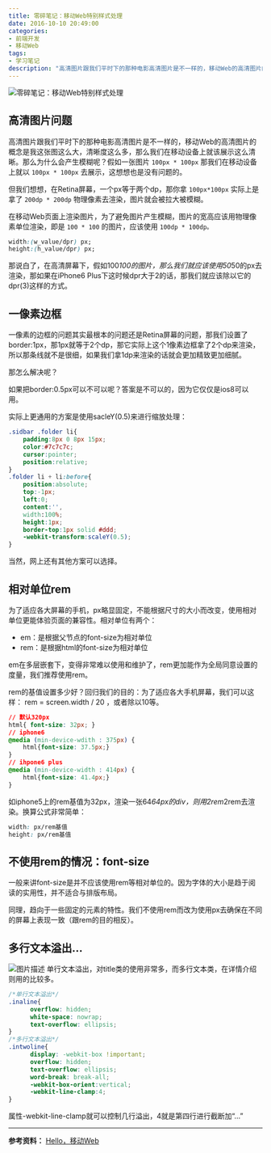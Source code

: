 ```yaml
---
title: 零碎笔记：移动Web特别样式处理
date: 2016-10-10 20:49:00
categories:
- 前端开发
- 移动Web
tags:
- 学习笔记
description: "高清图片跟我们平时下的那种电影高清图片是不一样的，移动Web的高清图片的概念是我这张图这么大，清晰度这么多，那么我们在移动设备上就该展示这么清晰。那么为什么会产生模糊呢？假如一张图片 `100px * 100px` 那我们在移动设备上就以 `100px * 100px` 去展示，这想想也是没有问题的。"
---
```


![零碎笔记：移动Web特别样式处理](http://upload-images.jianshu.io/upload_images/68937-49a43d786521310a.jpg?imageMogr2/auto-orient/strip%7CimageView2/2/w/1240)
## 高清图片问题

高清图片跟我们平时下的那种电影高清图片是不一样的，移动Web的高清图片的概念是我这张图这么大，清晰度这么多，那么我们在移动设备上就该展示这么清晰。那么为什么会产生模糊呢？假如一张图片 `100px * 100px` 那我们在移动设备上就以 `100px * 100px` 去展示，这想想也是没有问题的。

但我们想想，在Retina屏幕，一个px等于两个dp，那你拿 `100px*100px` 实际上是拿了 `200dp * 200dp` 物理像素去渲染，图片就会被拉大被模糊。

在移动Web页面上渲染图片，为了避免图片产生模糊，图片的宽高应该用物理像素单位渲染，即是 `100 * 100` 的图片，应该使用 `100dp * 100dp。`

```css
width:(w_value/dpr) px;
height:(h_value/dpr) px;
```

那说白了，在高清屏幕下，假如100*100的图片，那么我们就应该使用50*50的px去渲染，那如果在iPhone6 Plus下这时候dpr大于2的话，那我们就应该除以它的dpr(3)这样的方式。

## 一像素边框

一像素的边框的问题其实最根本的问题还是Retina屏幕的问题，那我们设置了border:1px，那1px就等于2个dp，那它实际上这个1像素边框拿了2个dp来渲染，所以那条线就不是很细，如果我们拿1dp来渲染的话就会更加精致更加细腻。

那怎么解决呢？

如果把border:0.5px可以不可以呢？答案是不可以的，因为它仅仅是ios8可以用。

实际上更通用的方案是使用sacleY(0.5)来进行缩放处理：

```css
.sidbar .folder li{
    padding:8px 0 8px 15px;
    color:#7c7c7c;
    cursor:pointer;
    position:relative;
}
.folder li + li:before{
    position:absolute;
    top:-1px;
    left:0;
    content:'',
    width:100%;
    height:1px;
    border-top:1px solid #ddd;
    -webkit-transform:scaleY(0.5);
}
```
当然，网上还有其他方案可以选择。

## 相对单位rem

为了适应各大屏幕的手机，px略显固定，不能根据尺寸的大小而改变，使用相对单位更能体验页面的兼容性。相对单位有两个：

+ em：是根据父节点的font-size为相对单位
+ rem：是根据html的font-size为相对单位

em在多层嵌套下，变得非常难以使用和维护了，rem更加能作为全局同意设置的度量，我们推荐使用rem。

rem的基值设置多少好？回归我们的目的：为了适应各大手机屏幕，我们可以这样： rem = screen.width / 20 ，或者除以10等。

```css
// 默认320px
html{ font-size: 32px; }
// iphone6
@media (min-device-wdith : 375px) {
    html{font-size: 37.5px;}
}
// ihpone6 plus
@media (min-device-width : 414px) {
    html{font-size: 41.4px;}
}
```

如iphone5上的rem基值为32px，渲染一张64*64px的div，则用2rem*2rem去渲染。换算公式非常简单：
```css
width: px/rem基值
height: px/rem基值
```

## 不使用rem的情况：font-size

一般来讲font-size是并不应该使用rem等相对单位的。因为字体的大小是趋于阅读的实用性，并不适合与排版布局。

同理，趋向于一些固定的元素的特性。我们不使用rem而改为使用px去确保在不同的屏幕上表现一致（跟rem的目的相反）。

## 多行文本溢出…

![图片描述][2]
单行文本溢出，对title类的使用非常多，而多行文本类，在详情介绍则用的比较多。

```css
/*单行文本溢出*/
.inaline{
      overflow: hidden;
      white-space: nowrap;
      text-overflow: ellipsis;
}
/*多行文本溢出*/
.intwoline{
      display: -webkit-box !important;
      overflow: hidden;
      text-overflow: ellipsis;
      word-break: break-all;
      -webkit-box-orient:vertical;
      -webkit-line-clamp:4;
}
```

属性-webkit-line-clamp就可以控制几行溢出，4就是第四行进行截断加“…”

***********
**参考资料：** 
[Hello，移动Web](http://www.imooc.com/learn/494)


  [1]: /img/bVD3ef
  [2]: http://img.mukewang.com/57fa57ac000171eb02870090.jpg

